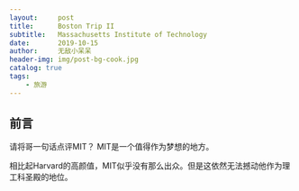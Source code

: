 ```yaml
---
layout:     post
title:      Boston Trip II
subtitle:   Massachusetts Institute of Technology
date:       2019-10-15
author:     无敌小呆呆
header-img: img/post-bg-cook.jpg
catalog: true
tags:
    - 旅游
---
```


## 前言

请将哥一句话点评MIT？
MIT是一个值得作为梦想的地方。

相比起Harvard的高颜值，MIT似乎没有那么出众。但是这依然无法撼动他作为理工科圣殿的地位。
